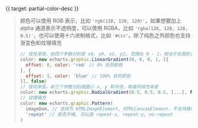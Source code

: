 {{ target: partial-color-desc }}

> 颜色可以使用 RGB 表示，比如 `'rgb(128, 128, 128)'`，如果想要加上 alpha 通道表示不透明度，可以使用 RGBA，比如 `'rgba(128, 128, 128, 0.5)'`，也可以使用十六进制格式，比如 `'#ccc'`。除了纯色之外颜色也支持渐变色和纹理填充
> ```js
> // 线性渐变，前四个参数分别是 x0, y0, x2, y2, 范围从 0 - 1，相当于在图形包围盒中的百分比，如果最后一个参数传 true，则该四个值是绝对的像素位置
> color: new echarts.graphic.LinearGradient(0, 0, 0, 1, [{
>   offset: 0, color: 'red' // 0% 处的颜色
> }, {
>   offset: 1, color: 'blue' // 100% 处的颜色
> }], false)
> // 径向渐变，前三个参数分别是圆心 x, y 和半径，取值同线性渐变
> color: new echarts.graphic.RadialGradient(0.5, 0.5, 0.5, [...], false)
> // 纹理填充
> color: new echarts.graphic.Pattern(
>   imageDom, // 支持为 HTMLImageElement, HTMLCanvasElement，不支持路径字符串
>   'repeat' // 是否平铺, 可以是 repeat-x, repeat-y, no-repeat
> )
> ```